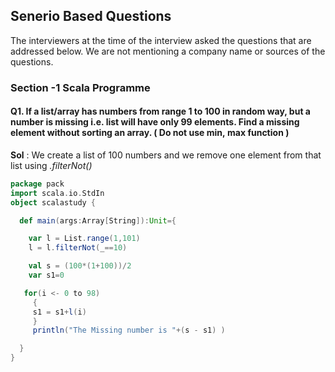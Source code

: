 ## Senerio Based Questions

The interviewers at the time of the interview asked the questions that are addressed below. We are not mentioning a company name or sources of the questions.

### Section -1 Scala Programme 

#### Q1. If a list/array has numbers from range 1 to 100 in random way, but a number is missing i.e. list will have only 99 elements. Find a missing element without sorting an array. ( Do not use min, max function )

**Sol** : We create a list of 100 numbers and we remove one element from that list using *.filterNot()*

```scala
package pack
import scala.io.StdIn
object scalastudy {

  def main(args:Array[String]):Unit={

    var l = List.range(1,101)
    l = l.filterNot(_==10)

    val s = (100*(1+100))/2
    var s1=0

   for(i <- 0 to 98)
     {
     s1 = s1+l(i)
     }
     println("The Missing number is "+(s - s1) )

  }
}
```



